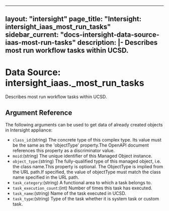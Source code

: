 
---
layout: "intersight"
page_title: "Intersight: intersight_iaas_most_run_tasks"
sidebar_current: "docs-intersight-data-source-iaas-most-run-tasks"
description: |-
Describes most run workflow tasks within UCSD.
---

# Data Source: intersight_iaas._most_run_tasks
Describes most run workflow tasks within UCSD.
## Argument Reference
The following arguments can be used to get data of already created objects in Intersight appliance:
* `class_id`:(string) The concrete type of this complex type. Its value must be the same as the 'objectType' property.The OpenAPI document references this property as a discriminator value. 
* `moid`:(string) The unique identifier of this Managed Object instance. 
* `object_type`:(string) The fully-qualified type of this managed object, i.e. the class name.This property is optional. The ObjectType is implied from the URL path.If specified, the value of objectType must match the class name specified in the URL path. 
* `task_category`:(string) A functional area to which a task belongs to. 
* `task_execution_count`:(int) Number of times this task has executed. 
* `task_name`:(string) Name of the task executed in UCSD. 
* `task_type`:(string) Type of the task whether it is system task or custom task. 
